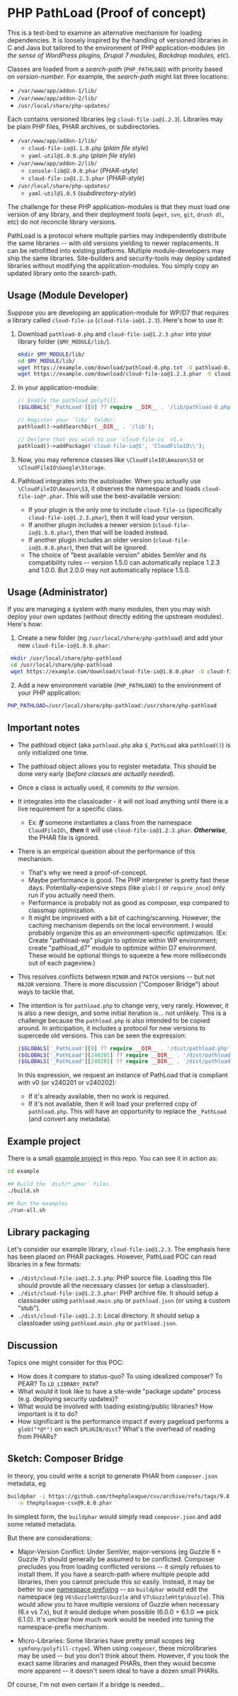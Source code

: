 # PHP PathLoad (Proof of concept)

This is a test-bed to examine an alternative mechanism for loading dependencies. It is loosely inspired by the handling of versioned libraries in C and Java but tailored to the environment of PHP application-modules (*in the sense of WordPress plugins, Drupal 7 modules, Backdrop modules, etc*).

Classes are loaded from a _search-path_ (`PHP_PATHLOAD`) with priority based on _version-number_. For example, the *search-path* might list three locations:

* `/var/www/app/addon-1/lib/`
* `/var/www/app/addon-2/lib/`
* `/usr/local/share/php-updates/`

Each contains versioned libraries (eg `cloud-file-io@1.2.3`). Libraries may be plain PHP files, PHAR archives, or subdirectories.

* `/var/www/app/addon-1/lib/`
    * `cloud-file-io@1.1.0.php` (*plain file style*)
    * `yaml-util@1.0.0.php` (*plain file style*)
* `/var/www/app/addon-2/lib/`
    * `console-lib@2.0.0.phar` (*PHAR-style*)
    * `cloud-file-io@1.2.3.phar` (*PHAR-style*)
* `/usr/local/share/php-updates/`
    * `yaml-util@1.0.5` (*subdirectory-style*)

The challenge for these PHP application-modules is that they must load one version of any library, and their deployment tools (`wget`, `svn`, `git`, `drush dl`, etc) do not reconcile library versions.

PathLoad is a protocol where multiple parties may independently distribute the same libraries -- with old versions yielding to newer replacements. It can be retrofitted into existing platforms. Multiple module-developers may ship the same libraries. Site-builders and security-tools may deploy updated libraries without modifying the application-modules. You simply copy an updated library onto the search-path.

## Usage (Module Developer)

Suppose you are developing an application-module for WP/D7 that requires a library called `cloud-file-io` (`cloud-file-io@1.2.3`). Here's how to use it:

1. Download `pathload-0.php` and `cloud-file-io@1.2.3.phar` into your library folder (`$MY_MODULE/lib/`).

    ```bash
   mkdir $MY_MODULE/lib/
   cd $MY_MODULE/lib/
   wget https://example.com/download/pathload-0.php.txt -O pathload-0.php
   wget https://example.com/download/cloud-file-io@1.2.3.phar -O cloud-file-io@1.2.3.phar
    ```

2. In your application-module:

    ```php
    // Enable the pathload polyfill.
    ($GLOBALS['_PathLoad'][0] ?? require __DIR__ . '/lib/pathload-0.php');

    // Register your `lib/` folder:
    pathload()->addSearchDir(__DIR__ . '/lib');

    // Declare that you wish to use `cloud-file-io` v1.x
    pathload()->addPackage('cloud-file-io@1', 'CloudFileIO\\');
    ```

3. Now, you may reference classes like `\CloudFileIO\Amazon\S3` or `\CloudFileIO\Google\Storage`.
4. Pathload integrates into the autoloader. When you actually use `\CloudFileIO\Amazon\S3`, it observes the namespace and loads `cloud-file-io@*.phar`. This will use the best-available version:
    * If your plugin is the only one to include `cloud-file-io` (specifically `cloud-file-io@1.2.3.phar`), then it will load your version.
    * If another plugin includes a newer version (`cloud-file-io@1.5.0.phar`), then that will be loaded instead.
    * If another plugin includes an older version (`cloud-file-io@1.0.0.phar`), then that will be ignored.
    * The choice of "best available version" abides SemVer and its compatibility rules -- version 1.5.0 can automatically replace 1.2.3 and 1.0.0. But 2.0.0 may not automatically replace 1.5.0.

## Usage (Administrator)

If you are managing a system with many modules, then you may wish deploy your own updates (without directly editing
the upstream modules). Here's how:

1. Create a new folder (eg `/usr/local/share/php-pathload`) and add your new `cloud-file-io@1.8.0.phar`:

  ```bash
   mkdir /usr/local/share/php-pathload
   cd /usr/local/share/php-pathload
   wget https://example.com/download/cloud-file-io@1.8.0.phar -O cloud-file-io@1.8.0.phar
  ```

2. Add a new environment variable (`PHP_PATHLOAD`) to the environment of your PHP application:

  ```bash
  PHP_PATHLOAD=/usr/local/share/php-pathload:/usr/share/php-pathload
  ```

## Important notes

* The pathload object (aka `pathload.php` aka `$_PathLoad` aka `pathload()`) is only initialized one time.
* The pathload object allows you to register metadata. This should be done very early (*before classes are actually needed*).
* Once a class is actually used, it *commits to the version*.
* It integrates into the classloader - it will not load anything until there is a live requirement for a specific class.
    * Ex: ___If___ someone instantiates a class from the namespace `CloudFileIO\`, ___then___ it will use `cloud-file-io@1.2.3.phar`. ___Otherwise___, the PHAR file is ignored.
* There is an empirical question about the performance of this mechanism.
    * That's why we need a proof-of-concept.
    * Maybe performance is good. The PHP interpreter is pretty fast these days. Potentially-expensive steps (like `glob()` or `require_once`) only run if you actually need them.
    * Performance is probably not as good as composer, esp compared to classmap optimization.
    * It might be improved with a bit of caching/scanning. However, the caching mechanism depends on the local environment. I would probably organize this as an environment-specific optimization. (Ex: Create "pathload-wp" plugin to optimize within WP environment; create "pathload_d7" module to optimize within D7 environment. These would be optional things to squeeze a few more milliseconds out of each pageview.)
* This resolves conflicts between `MINOR` and `PATCH` versions -- but not `MAJOR` versions. There is more discussion ("Composer Bridge") about ways to tackle that.
* The intention is for `pathload.php` to change very, very rarely. However, it is also a new design, and some initial iteration
  is... not unlikely. This is a challenge because the `pathload.php` is also intended to be copied around. In anticipation,
  it includes a protocol for new versions to supercede old versions. This can be seen the expression:

    ```php
    ($GLOBALS['_PathLoad'][0] ?? require __DIR__ . '/dist/pathload.php');
    ($GLOBALS['_PathLoad'][240201] ?? require __DIR__ . '/dist/pathload.php');
    ($GLOBALS['_PathLoad'][240202] ?? require __DIR__ . '/dist/pathload.php');
    ```

    In this expression, we request an instance of PathLoad that is compliant with v0 (or v240201 or v240202):

    * If it's already available, then no work is required.
    * If it's not available, then it will load your preferred copy of `pathload.php`. This will have
      an opportunity to replace the `_PathLoad` (and convert any metadata).


## Example project

There is a small [example project](./example) in this repo. You can see it in action as:

```bash
cd example

## Build the `dist/*.phar` files.
./build.sh

## Run the examples
./run-all.sh
```

## Library packaging

Let's consider our example library, `cloud-file-io@1.2.3`. The emphasis here has been placed on PHAR packages. However, PathLoad POC can read libraries in a few formats:

* `./dist/cloud-file-io@1.2.3.php`: PHP source file. Loading this file should provide all the necessary classes (or setup a classloader).
* `./dist/cloud-file-io@1.2.3.phar`: PHP archive file. It should setup a classoader using `pathload.main.php` or `pathload.json` (or using a custom "stub").
* `./dist/cloud-file-io@1.2.3`: Local directory. It should setup a classloader using `pathload.main.php` or `pathload.json`.

## Discussion

Topics one might consider for this POC:

* How does it compare to status-quo? To using idealized composer? To PEAR? To `LD_LIBRARY_PATH`?
* What would it look like to have a site-wide "package update" process (e.g. deploying security updates)?
* What would be involved with loading existing/public libraries? How important is it to do?
* How significant is the performance impact if every pageload performs a `glob("*@*")` on each `$PLUGIN/dist`? What's the overhead of reading from PHARs?

## Sketch: Composer Bridge

In theory, you could write a script to generate PHAR from `composer.json` metadata, eg

```bash
buildphar -i https://github.com/thephpleague/csv/archive/refs/tags/9.8.0.zip \
   -o thephpleague-csv@9.8.0.phar
```

In simplest form, the `buildphar` would simply read `composer.json` and add some related metadata.

But there are considerations:

* Major-Version Conflict: Under SemVer, major-versions (eg Guzzle 6 + Guzzle 7) should generally be assumed to be conflicted.  Composer
  precludes you from loading conflicted versions -- it simply refuses to install them.  If you have a search-path where multiple
  people add libraries, then you cannot preclude this so easily.  Instead, it may be better to use [namespace
  prefixing](https://github.com/humbug/php-scoper) -- so `buildphar` would edit the namespace (eg `V6\GuzzleHttp\Guzzle`
  and `V7\GuzzleHttp\Guzzle`). This would allow you to have multiple versions of Guzzle when necessary (6.x vs 7.x), but it would
  dedupe when possible (6.0.0 + 6.1.0 ==> pick 6.1.0). It's unclear how much work would be needed into tuning the namespace-prefix mechanism.

* Micro-Libraries: Some libraries have pretty small scopes (eg `symfony/polyfill-ctype`).  When using `composer`, these microlibraries
  may be used -- but you don't think about them. However, if you took the exact same libraries and managed PHARs, then they would become more
  apparent -- it doesn't seem ideal to have a dozen small PHARs.

Of course, I'm not even certain if a bridge is needed...
